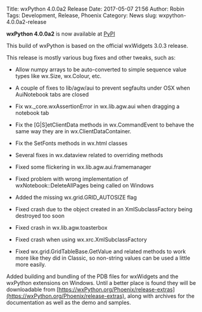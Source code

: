 Title: wxPython 4.0.0a2 Release
Date: 2017-05-07 21:56
Author: Robin
Tags: Development, Release, Phoenix
Category: News
slug: wxpython-4.0.0a2-release

**wxPython 4.0.0a2** is now available at 
[PyPI](https://pypi.python.org/pypi/wxPython/4.0.0a2) 

This build of wxPython is based on the official wxWidgets 3.0.3 release.

This release is mostly various bug fixes and other tweaks, such as: <!-- TEASER_END -->

  * Allow numpy arrays to be auto-converted to simple sequence value types
    like wx.Size, wx.Colour, etc.

  * A couple of fixes to lib/agw/aui to prevent segfaults under OSX when
    AuiNotebook tabs are closed

  * Fix wx.\_core.wxAssertionError in wx.lib.agw.aui when dragging a notebook tab

  * Fix the [G|S]etClientData methods in wx.CommandEvent to behave the same
    way they are in wx.ClientDataContainer.

  * Fix the SetFonts methods in wx.html classes

  * Several fixes in wx.dataview related to overriding methods

  * Fixed some flickering in wx.lib.agw.aui.framemanager

  * Fixed problem with wrong implementation of wxNotebook::DeleteAllPages being
    called on Windows

  * Added the missing wx.grid.GRID_AUTOSIZE flag

  * Fixed crash due to the object created in an XmlSubclassFactory being
    destroyed too soon

  * Fixed crash in wx.lib.agw.toasterbox

  * Fixed crash when using wx.xrc.XmlSubclassFactory

  * Fixed wx.grid.GridTableBase.GetValue and related methods to work more like
    they did in Classic, so non-string values can be used a little more
    easily.

Added building and bundling of the PDB files for wxWidgets and the wxPython
extensions on Windows.  Until a better place is found they will be
downloadable from [https://wxPython.org/Phoenix/release-extras](https://wxPython.org/Phoenix/release-extras), along with
archives for the documentation as well as the demo and samples.

